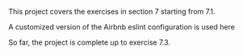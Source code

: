 This project covers the exercises in section 7 starting from 7.1.

A customized version of the Airbnb eslint configuration is used here

So far, the project is complete up to exercise 7.3.